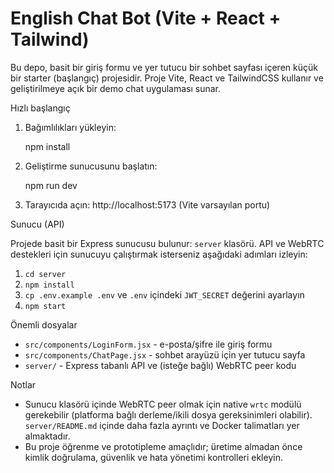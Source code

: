 # English Chat Bot (Vite + React + Tailwind)

Bu depo, basit bir giriş formu ve yer tutucu bir sohbet sayfası içeren küçük bir starter (başlangıç) projesidir. Proje Vite, React ve TailwindCSS kullanır ve geliştirilmeye açık bir demo chat uygulaması sunar.

Hızlı başlangıç

1. Bağımlılıkları yükleyin:

	npm install

2. Geliştirme sunucusunu başlatın:

	npm run dev

3. Tarayıcıda açın: http://localhost:5173 (Vite varsayılan portu)

Sunucu (API)

Projede basit bir Express sunucusu bulunur: `server` klasörü. API ve WebRTC destekleri için sunucuyu çalıştırmak isterseniz aşağıdaki adımları izleyin:

1. `cd server`
2. `npm install`
3. `cp .env.example .env` ve `.env` içindeki `JWT_SECRET` değerini ayarlayın
4. `npm start`

Önemli dosyalar

- `src/components/LoginForm.jsx` - e-posta/şifre ile giriş formu
- `src/components/ChatPage.jsx` - sohbet arayüzü için yer tutucu sayfa
- `server/` - Express tabanlı API ve (isteğe bağlı) WebRTC peer kodu

Notlar

- Sunucu klasörü içinde WebRTC peer olmak için native `wrtc` modülü gerekebilir (platforma bağlı derleme/ikili dosya gereksinimleri olabilir). `server/README.md` içinde daha fazla ayrıntı ve Docker talimatları yer almaktadır.
- Bu proje öğrenme ve prototipleme amaçlıdır; üretime almadan önce kimlik doğrulama, güvenlik ve hata yönetimi kontrolleri ekleyin.
